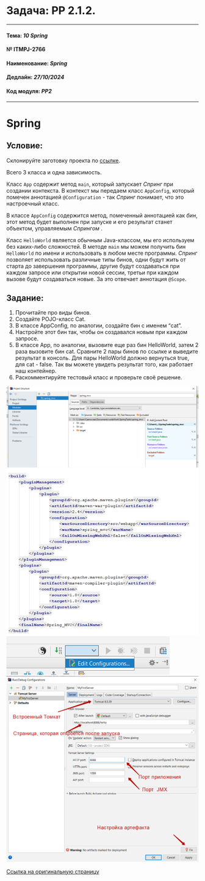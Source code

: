 # Задача: **PP 2.1.2.**

---

#### Тема: _10 Spring_
#### № **ITMPJ-2766**
#### Наименование: _Spring_
#### Дедлайн: _27/10/2024_
#### Код модуля: _PP2_

---
# Spring

## Условие:

Склонируйте заготовку проекта по [ссылке](https://github.com/VanderDT/Task-2).

Всего 3 класса и одна зависимость.

Класс `App` содержит метод `main`, который запускает _Спринг_ при создании контекста. 
В контекст мы передаем класс `AppConfig`, который помечен аннотацией `@Configuration` - так _Спринг_ 
понимает, что это настроечный класс.

В классе `AppConfig` содержится метод, помеченный аннотацией как _бин_, этот метод будет выполнен 
при запуске и его результат станет объектом, управляемым _Спрингом_ .

Класс `HelloWorld` является обычным Java-классом, мы его используем без каких-либо сложностей.
В методе `main` мы можем получить бин `HelloWorld` по имени и использовать в любом месте программы.
_Спринг_ позволяет использовать различные типы бинов, одни будут жить от старта до завершения программы, 
другие будут создаваться при каждом запросе или открытии новой сессии, третьи при каждом вызове будут 
создаваться новые. За это отвечает аннотация `@Scope`.

## Задание:

1. Прочитайте про виды бинов.
2. Создайте POJO-класс Cat.
3. В классе AppConfig, по аналогии, создайте бин с именем “cat”.
4. Настройте этот бин так, чтобы он создавался новым при каждом запросе.
5. В классе App, по аналогии, вызовите еще раз бин HelloWorld, затем 2 раза вызовите бин cat. Сравните 2 пары бинов по ссылке и выведите результат в консоль. Для пары HelloWorld должно вернуться true, для cat - false. Так вы можете увидеть результат того, как работает наш контейнер.
6. Раскомментируйте тестовый класс и проверьте своё решение.

![Step1. Подключение модулей](/imgs/1.png)
![Step2. Добавление зависимостей](/imgs/2.png)
![Step3. Перейти в конфигурирование запуска](/imgs/3.png)
![Step4. Настроить конфигурацию запуска](/imgs/4.png)

[Ссылка на оригинальную страницу](http://jira.it-mentor.tech/browse/ITMPJ-2766)